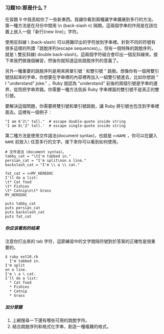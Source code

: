 ### 习题10:那是什么？

在習題 9 中我丟給你了一些新東西。我讓你看到兩種讓字串擴展到多行的方法。第一種方法是在月份中間用 \n (back-slash n) 隔開。這兩個字串的作用是在該位置上放入一個「新行(new line)」字符。

使用反斜線 \ (back-slash) 可以將難印出的字符放到字串裡。針對不同的符號有很多這樣的所謂「跳脫序列(escape sequences)」，但有一個特殊的跳脫序列，就是 \ 雙反斜線( double back-slash)。這兩個字符組合會印出一個反斜線來。接下來我們做幾個練習，然後你就知道這些跳脫序列的意義了。

另外一種重要的跳脫序列是用來將單引號 ' 和雙引號 " 跳脫。想像你有一個用雙引號括起來的字串，你想要在字串裡的內容裡再加入一組雙引號進去，比如你想說 " I "understand" joke." ，Ruby 就認為 "understand" 前後的兩個引號是字串的邊界，從而把字串弄錯。你需要一種方法告訴 Ruby 字串裡面的雙引號不是真正的雙引號。

要解決這個問題，你需要將雙引號和單引號跳脫，讓 Ruby 將引號也包含到字串裡面去。這裡有一個例子：

    "I am 6'2\" tall."  # escape double-quote inside string
    'I am 6\'2" tall.'  # escape single-quote inside string


第二種方法是使用文件語法(document syntax)，也就是 `<<NAME` ，你可以在鍵入 `NAME` 前放入\ 任意多行的文字。接下來你可以看到如何使用。

    # 文件语法（document syntax）。
    tabby_cat = "\tI'm tabbed in."
    persian_cat = "I'm split\non a line."
    backslash_cat = "I'm \\ a \\ cat."

    fat_cat = <<MY_HEREDOC
    I'll do a list:
    \t* Cat food
    \t* Fishies
    \t* Catnip\n\t* Grass
    MY_HEREDOC

    puts tabby_cat
    puts persian_cat
    puts backslash_cat
    puts fat_cat

##### 你应该看到的结果

注意你打出來的 tab 字符，這節練習中的文字間隔符號對於答案的正確性是很重要的。

    $ ruby ext10.rb
      I'm tabbed in.
    I'm split
    on a line.
    I'm \ a \ cat.
    I'll do a list:
      * Cat food
      * Fishies
      * Catnip
      * Grass

##### 加分習題

1. 上網搜尋一下還有哪些可用的跳脫字符。
2. 結合跳脫序列和格式化字串，創造一種複雜的格式。

